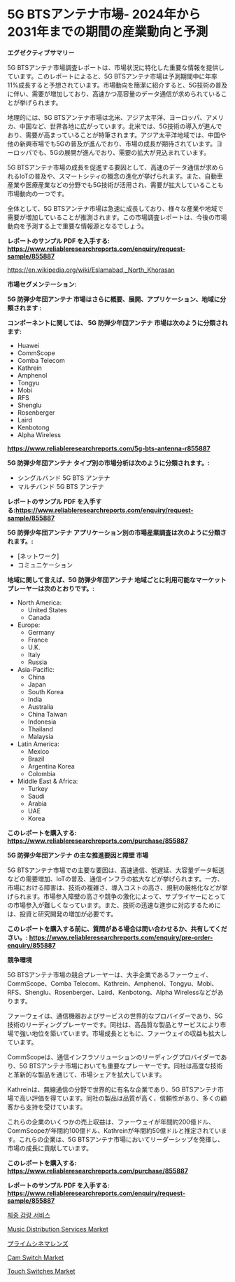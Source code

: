 <p><h1>5G BTSアンテナ市場- 2024年から2031年までの期間の産業動向と予測</h1></p><p><strong>エグゼクティブサマリー</strong></p>
<p><p>5G BTSアンテナ市場調査レポートは、市場状況に特化した重要な情報を提供しています。このレポートによると、5G BTSアンテナ市場は予測期間中に年率11%成長すると予想されています。市場動向を簡潔に紹介すると、5G技術の普及に伴い、需要が増加しており、高速かつ高容量のデータ通信が求められていることが挙げられます。</p><p>地理的には、5G BTSアンテナ市場は北米、アジア太平洋、ヨーロッパ、アメリカ、中国など、世界各地に広がっています。北米では、5G技術の導入が進んでおり、需要が高まっていることが特筆されます。アジア太平洋地域では、中国や他の新興市場でも5Gの普及が進んでおり、市場の成長が期待されています。ヨーロッパでも、5Gの展開が進んでおり、需要の拡大が見込まれています。</p><p>5G BTSアンテナ市場の成長を促進する要因として、高速のデータ通信が求められるIoTの普及や、スマートシティの概念の進化が挙げられます。また、自動車産業や医療産業などの分野でも5G技術が活用され、需要が拡大していることも市場動向の一つです。</p><p>全体として、5G BTSアンテナ市場は急速に成長しており、様々な産業や地域で需要が増加していることが推測されます。この市場調査レポートは、今後の市場動向を予測する上で重要な情報源となるでしょう。</p></p>
<p><strong>レポートのサンプル PDF を入手する: <a href="https://www.reliableresearchreports.com/enquiry/request-sample/855887">https://www.reliableresearchreports.com/enquiry/request-sample/855887</a></strong></p>
<p><a href="https://en.wikipedia.org/wiki/Eslamabad,_North_Khorasan">https://en.wikipedia.org/wiki/Eslamabad,_North_Khorasan</a></p>
<p><strong>市場セグメンテーション:</strong></p>
<p><strong> 5G 防弾少年団アンテナ 市場はさらに概要、展開、アプリケーション、地域に分類されます :</strong></p>
<p><strong>コンポーネントに関しては、 5G 防弾少年団アンテナ 市場は次のように分類されます:</strong></p>
<p><ul><li>Huawei</li><li>CommScope</li><li>Comba Telecom</li><li>Kathrein</li><li>Amphenol</li><li>Tongyu</li><li>Mobi</li><li>RFS</li><li>Shenglu</li><li>Rosenberger</li><li>Laird</li><li>Kenbotong</li><li>Alpha Wireless</li></ul></p>
<p><strong><a href="https://www.reliableresearchreports.com/5g-bts-antenna-r855887">https://www.reliableresearchreports.com/5g-bts-antenna-r855887</a></strong></p>
<p><strong> 5G 防弾少年団アンテナ タイプ別の市場分析は次のように分類されます。:</strong></p>
<p><ul><li>シングルバンド 5G BTS アンテナ</li><li>マルチバンド 5G BTS アンテナ</li></ul></p>
<p><strong>レポートのサンプル PDF を入手する:<a href="https://www.reliableresearchreports.com/enquiry/request-sample/855887">https://www.reliableresearchreports.com/enquiry/request-sample/855887</a></strong></p>
<p><strong> 5G 防弾少年団アンテナ アプリケーション別の市場産業調査は次のように分類されます。:</strong></p>
<p><ul><li>[ネットワーク]</li><li>コミュニケーション</li></ul></p>
<p><strong>地域に関して言えば、5G 防弾少年団アンテナ 地域ごとに利用可能なマーケットプレーヤーは次のとおりです。:</strong></p>
<p><ul>
    <li>
        North America:
        <ul>
            <li>United States</li>
            <li>Canada</li>
        </ul>
    </li>
    <li>
        Europe:
        <ul>
            <li>Germany</li>
            <li>France</li>
            <li>U.K.</li>
            <li>Italy</li>
            <li>Russia</li>
        </ul>
    </li>
    <li>
        Asia-Pacific:
        <ul>
            <li>China</li>
            <li>Japan</li>
            <li>South Korea</li>
            <li>India</li>
            <li>Australia</li>
            <li>China Taiwan</li>
            <li>Indonesia</li>
            <li>Thailand</li>
            <li>Malaysia</li>
        </ul>
    </li>
    <li>
        Latin America:
        <ul>
            <li>Mexico</li>
            <li>Brazil</li>
            <li>Argentina Korea</li>
            <li>Colombia</li>
        </ul>
    </li>
    <li>
        Middle East & Africa:
        <ul>
            <li>Turkey</li>
            <li>Saudi</li>
            <li>Arabia</li>
            <li>UAE</li>
            <li>Korea</li>
        </ul>
    </li>
    </ul></p>
<p><strong>このレポートを購入する: <a href="https://www.reliableresearchreports.com/purchase/855887">https://www.reliableresearchreports.com/purchase/855887</a></strong></p>
<p><strong>5G 防弾少年団アンテナ の主な推進要因と障壁 市場</strong></p>
<p><p>5G BTSアンテナ市場での主要な要因は、高速通信、低遅延、大容量データ転送などの需要増加、IoTの普及、通信インフラの拡大などが挙げられます。一方、市場における障害は、技術の複雑さ、導入コストの高さ、規制の厳格化などが挙げられます。市場参入障壁の高さや競争の激化によって、サプライヤーにとっての市場参入が難しくなっています。また、技術の迅速な進歩に対応するためには、投資と研究開発の増加が必要です。</p></p>
<p><strong>このレポートを購入する前に、質問がある場合は問い合わせるか、共有してください。: <a href="https://www.reliableresearchreports.com/enquiry/pre-order-enquiry/855887">https://www.reliableresearchreports.com/enquiry/pre-order-enquiry/855887</a></strong></p>
<p><strong>競争環境</strong></p>
<p><p>5G BTSアンテナ市場の競合プレーヤーは、大手企業であるファーウェイ、CommScope、Comba Telecom、Kathrein、Amphenol、Tongyu、Mobi、RFS、Shenglu、Rosenberger、Laird、Kenbotong、Alpha Wirelessなどがあります。</p><p>ファーウェイは、通信機器およびサービスの世界的なプロバイダーであり、5G技術のリーディングプレーヤーです。同社は、高品質な製品とサービスにより市場で強い地位を築いています。市場成長とともに、ファーウェイの収益も拡大しています。</p><p>CommScopeは、通信インフラソリューションのリーディングプロバイダーであり、5G BTSアンテナ市場においても重要なプレーヤーです。同社は高度な技術と革新的な製品を通じて、市場シェアを拡大しています。</p><p>Kathreinは、無線通信の分野で世界的に有名な企業であり、5G BTSアンテナ市場で高い評価を得ています。同社の製品は品質が高く、信頼性があり、多くの顧客から支持を受けています。</p><p>これらの企業のいくつかの売上収益は、ファーウェイが年間約200億ドル、CommScopeが年間約100億ドル、Kathreinが年間約50億ドルと推定されています。これらの企業は、5G BTSアンテナ市場においてリーダーシップを発揮し、市場の成長に貢献しています。</p></p>
<p><strong>このレポートを購入する: <a href="https://www.reliableresearchreports.com/purchase/855887">https://www.reliableresearchreports.com/purchase/855887</a></strong></p>
<p><strong>レポートのサンプル PDF を入手する: <a href="https://www.reliableresearchreports.com/enquiry/request-sample/855887">https://www.reliableresearchreports.com/enquiry/request-sample/855887</a></strong><strong></strong></p>
<p><p><a href="https://github.com/Nicolasrown5/Market-Research-Report-List-2/blob/main/375645158011.md">체중 감량 서비스</a></p><p><a href="https://github.com/VincentButlerjXXf/Market-Research-Report-List-1/blob/main/music-distribution-services-market.md">Music Distribution Services Market</a></p><p><a href="https://github.com/TerrellConn/Market-Research-Report-List-2/blob/main/265352545770.md">プライムシネマレンズ</a></p><p><a href="https://issuu.com/reportprime-2/docs/cam-switch-market-size-2030.pptx">Cam Switch Market</a></p><p><a href="https://issuu.com/reportprime-2/docs/touch-switches-market-size-2030.pptx">Touch Switches Market</a></p></p>